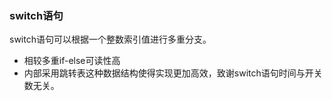 ### switch语句

switch语句可以根据一个整数索引值进行多重分支。

* 相较多重if-else可读性高
* 内部采用跳转表这种数据结构使得实现更加高效，致谢switch语句时间与开关数无关。
